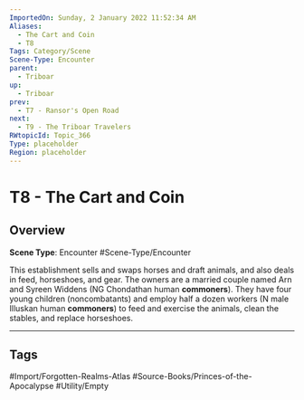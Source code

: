 ```yaml
---
ImportedOn: Sunday, 2 January 2022 11:52:34 AM
Aliases:
  - The Cart and Coin
  - T8
Tags: Category/Scene
Scene-Type: Encounter
parent:
  - Triboar
up:
  - Triboar
prev:
  - T7 - Ransor's Open Road
next:
  - T9 - The Triboar Travelers
RWtopicId: Topic_366
Type: placeholder
Region: placeholder
---
```

# T8 - The Cart and Coin
## Overview
**Scene Type**: Encounter
#Scene-Type/Encounter

This establishment sells and swaps horses and draft animals, and also deals in feed, horseshoes, and gear. The owners are a married couple named Arn and Syreen Widdens (NG Chondathan human **commoners**). They have four young children (noncombatants) and employ half a dozen workers (N male Illuskan human **commoners**) to feed and exercise the animals, clean the stables, and replace horseshoes.


---
## Tags
#Import/Forgotten-Realms-Atlas #Source-Books/Princes-of-the-Apocalypse #Utility/Empty

